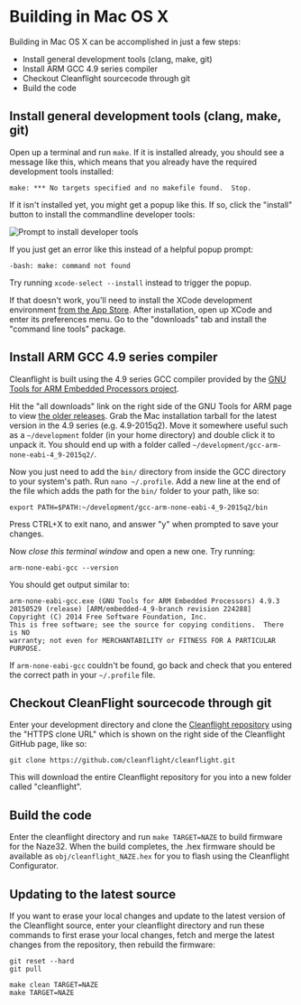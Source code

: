 # Building in Mac OS X

Building in Mac OS X can be accomplished in just a few steps:

* Install general development tools (clang, make, git)
* Install ARM GCC 4.9 series compiler
* Checkout Cleanflight sourcecode through git
* Build the code

## Install general development tools (clang, make, git)

Open up a terminal and run `make`. If it is installed already, you should see a message like this, which means that you
already have the required development tools installed:

```
make: *** No targets specified and no makefile found.  Stop.
```

If it isn't installed yet, you might get a popup like this. If so, click the "install" button to install the commandline
developer tools:

![Prompt to install developer tools](assets/mac-prompt-tools-install.png)

If you just get an error like this instead of a helpful popup prompt:

```
-bash: make: command not found
```

Try running `xcode-select --install` instead to trigger the popup.

If that doesn't work, you'll need to install the XCode development environment [from the App Store][]. After
installation, open up XCode and enter its preferences menu. Go to the "downloads" tab and install the 
"command line tools" package.

[from the App Store]: https://itunes.apple.com/us/app/xcode/id497799835

## Install ARM GCC 4.9 series compiler

Cleanflight is built using the 4.9 series GCC compiler provided by the [GNU Tools for ARM Embedded Processors project][].

Hit the "all downloads" link on the right side of the GNU Tools for ARM page to view [the older releases][]. Grab the
Mac installation tarball for the latest version in the 4.9 series (e.g. 4.9-2015q2). Move it somewhere useful 
such as a `~/development` folder (in your home directory) and double click it to unpack it. You should end up with a 
folder called `~/development/gcc-arm-none-eabi-4_9-2015q2/`.

Now you just need to add the `bin/` directory from inside the GCC directory to your system's path. Run `nano ~/.profile`. Add a
new line at the end of the file which adds the path for the `bin/` folder to your path, like so:

```
export PATH=$PATH:~/development/gcc-arm-none-eabi-4_9-2015q2/bin
```

Press CTRL+X to exit nano, and answer "y" when prompted to save your changes.

Now *close this terminal window* and open a new one. Try running:

```
arm-none-eabi-gcc --version
```

You should get output similar to:

```
arm-none-eabi-gcc.exe (GNU Tools for ARM Embedded Processors) 4.9.3 20150529 (release) [ARM/embedded-4_9-branch revision 224288]
Copyright (C) 2014 Free Software Foundation, Inc.
This is free software; see the source for copying conditions.  There is NO
warranty; not even for MERCHANTABILITY or FITNESS FOR A PARTICULAR PURPOSE.
```

If `arm-none-eabi-gcc` couldn't be found, go back and check that you entered the correct path in your `~/.profile` file.

[GNU Tools for ARM Embedded Processors project]: https://launchpad.net/gcc-arm-embedded
[the older releases]: https://launchpad.net/gcc-arm-embedded/+download

## Checkout CleanFlight sourcecode through git

Enter your development directory and clone the [Cleanflight repository][] using the "HTTPS clone URL" which is shown on
the right side of the Cleanflight GitHub page, like so:

```
git clone https://github.com/cleanflight/cleanflight.git
```

This will download the entire Cleanflight repository for you into a new folder called "cleanflight".

[CleanFlight repository]: https://github.com/cleanflight/cleanflight

## Build the code

Enter the cleanflight directory and run `make TARGET=NAZE` to build firmware for the Naze32. When the build completes,
the .hex firmware should be available as `obj/cleanflight_NAZE.hex` for you to flash using the Cleanflight
Configurator.

## Updating to the latest source

If you want to erase your local changes and update to the latest version of the Cleanflight source, enter your
cleanflight directory and run these commands to first erase your local changes, fetch and merge the latest
changes from the repository, then rebuild the firmware:

```
git reset --hard
git pull

make clean TARGET=NAZE
make TARGET=NAZE
```
